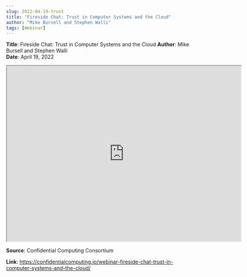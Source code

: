 ```yaml
---
slug: 2022-04-19-trust
title: "Fireside Chat: Trust in Computer Systems and the Cloud"  
author: "Mike Bursell and Stephen Walli"
tags: [Webinar]
---
```


**Title**: Fireside Chat: Trust in Computer Systems and the Cloud
**Author**: Mike Bursell and Stephen Walli  
**Date**: April 19, 2022   
  
<iframe src="https://www.youtube.com/embed/8X4Ubv4fxwk" height="480" width="640" allowFullScreen></iframe>


**Source**: Confidential Computing Consortium

**Link**: https://confidentialcomputing.io/webinar-fireside-chat-trust-in-computer-systems-and-the-cloud/